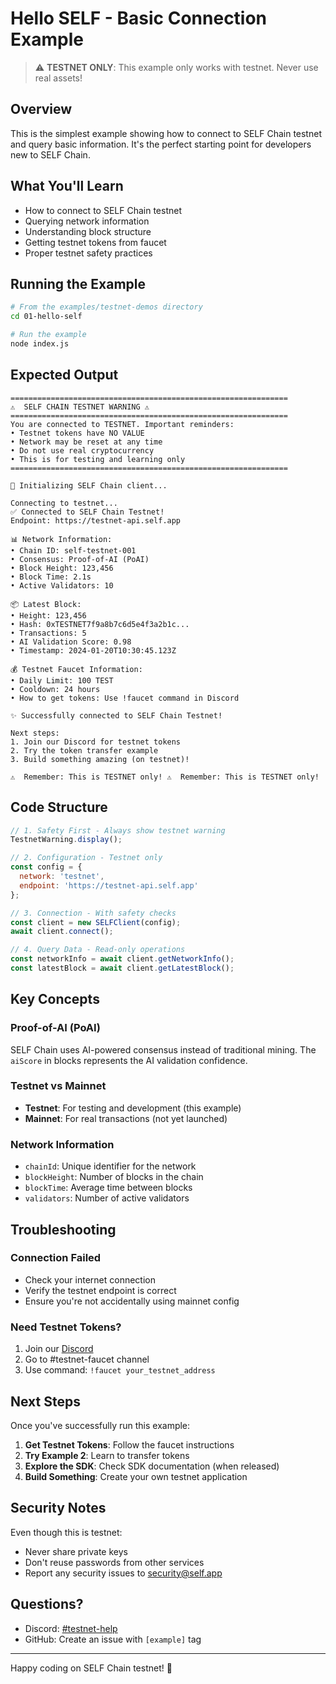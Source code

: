 # Hello SELF - Basic Connection Example

> ⚠️ **TESTNET ONLY**: This example only works with testnet. Never use real assets!

## Overview

This is the simplest example showing how to connect to SELF Chain testnet and query basic information. It's the perfect starting point for developers new to SELF Chain.

## What You'll Learn

- How to connect to SELF Chain testnet
- Querying network information
- Understanding block structure
- Getting testnet tokens from faucet
- Proper testnet safety practices

## Running the Example

```bash
# From the examples/testnet-demos directory
cd 01-hello-self

# Run the example
node index.js
```

## Expected Output

```
==============================================================
⚠️  SELF CHAIN TESTNET WARNING ⚠️
==============================================================
You are connected to TESTNET. Important reminders:
• Testnet tokens have NO VALUE
• Network may be reset at any time
• Do not use real cryptocurrency
• This is for testing and learning only
==============================================================

🚀 Initializing SELF Chain client...

Connecting to testnet...
✅ Connected to SELF Chain Testnet!
Endpoint: https://testnet-api.self.app

📊 Network Information:
• Chain ID: self-testnet-001
• Consensus: Proof-of-AI (PoAI)
• Block Height: 123,456
• Block Time: 2.1s
• Active Validators: 10

📦 Latest Block:
• Height: 123,456
• Hash: 0xTESTNET7f9a8b7c6d5e4f3a2b1c...
• Transactions: 5
• AI Validation Score: 0.98
• Timestamp: 2024-01-20T10:30:45.123Z

💰 Testnet Faucet Information:
• Daily Limit: 100 TEST
• Cooldown: 24 hours
• How to get tokens: Use !faucet command in Discord

✨ Successfully connected to SELF Chain Testnet!

Next steps:
1. Join our Discord for testnet tokens
2. Try the token transfer example
3. Build something amazing (on testnet)!

⚠️  Remember: This is TESTNET only! ⚠️  Remember: This is TESTNET only!
```

## Code Structure

```javascript
// 1. Safety First - Always show testnet warning
TestnetWarning.display();

// 2. Configuration - Testnet only
const config = {
  network: 'testnet',
  endpoint: 'https://testnet-api.self.app'
};

// 3. Connection - With safety checks
const client = new SELFClient(config);
await client.connect();

// 4. Query Data - Read-only operations
const networkInfo = await client.getNetworkInfo();
const latestBlock = await client.getLatestBlock();
```

## Key Concepts

### Proof-of-AI (PoAI)
SELF Chain uses AI-powered consensus instead of traditional mining. The `aiScore` in blocks represents the AI validation confidence.

### Testnet vs Mainnet
- **Testnet**: For testing and development (this example)
- **Mainnet**: For real transactions (not yet launched)

### Network Information
- `chainId`: Unique identifier for the network
- `blockHeight`: Number of blocks in the chain
- `blockTime`: Average time between blocks
- `validators`: Number of active validators

## Troubleshooting

### Connection Failed
- Check your internet connection
- Verify the testnet endpoint is correct
- Ensure you're not accidentally using mainnet config

### Need Testnet Tokens?
1. Join our [Discord](https://discord.gg/WdMdVpA4C8)
2. Go to #testnet-faucet channel
3. Use command: `!faucet your_testnet_address`

## Next Steps

Once you've successfully run this example:

1. **Get Testnet Tokens**: Follow the faucet instructions
2. **Try Example 2**: Learn to transfer tokens
3. **Explore the SDK**: Check SDK documentation (when released)
4. **Build Something**: Create your own testnet application

## Security Notes

Even though this is testnet:
- Never share private keys
- Don't reuse passwords from other services
- Report any security issues to security@self.app

## Questions?

- Discord: [#testnet-help](https://discord.gg/WdMdVpA4C8)
- GitHub: Create an issue with `[example]` tag

---

Happy coding on SELF Chain testnet! 🚀